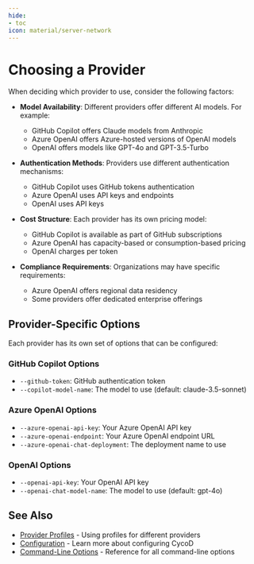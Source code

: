 ```yaml
---
hide:
- toc
icon: material/server-network
---
```


# Choosing a Provider

When deciding which provider to use, consider the following factors:

* **Model Availability**: Different providers offer different AI models. For example:
  * GitHub Copilot offers Claude models from Anthropic
  * Azure OpenAI offers Azure-hosted versions of OpenAI models
  * OpenAI offers models like GPT-4o and GPT-3.5-Turbo

* **Authentication Methods**: Providers use different authentication mechanisms:
  * GitHub Copilot uses GitHub tokens authentication
  * Azure OpenAI uses API keys and endpoints
  * OpenAI uses API keys

* **Cost Structure**: Each provider has its own pricing model:
  * GitHub Copilot is available as part of GitHub subscriptions
  * Azure OpenAI has capacity-based or consumption-based pricing
  * OpenAI charges per token

* **Compliance Requirements**: Organizations may have specific requirements:
  * Azure OpenAI offers regional data residency
  * Some providers offer dedicated enterprise offerings

## Provider-Specific Options

Each provider has its own set of options that can be configured:

### GitHub Copilot Options

* `--github-token`: GitHub authentication token
* `--copilot-model-name`: The model to use (default: claude-3.5-sonnet)

### Azure OpenAI Options

* `--azure-openai-api-key`: Your Azure OpenAI API key
* `--azure-openai-endpoint`: Your Azure OpenAI endpoint URL
* `--azure-openai-chat-deployment`: The deployment name to use

### OpenAI Options

* `--openai-api-key`: Your OpenAI API key
* `--openai-chat-model-name`: The model to use (default: gpt-4o)

## See Also

* [Provider Profiles](../../advanced/provider-profiles.md) - Using profiles for different providers
* [Configuration](../../usage/configuration.md) - Learn more about configuring CycoD
* [Command-Line Options](../../reference/cli/index.md) - Reference for all command-line options